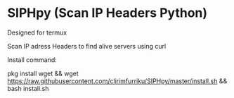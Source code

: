# SIPHpy (Scan IP Headers Python)

Designed for termux

Scan IP adress Headers to find alive servers using curl

Install command:

pkg install wget && wget https://raw.githubusercontent.com/clirimfurriku/SIPHpy/master/install.sh && bash install.sh

